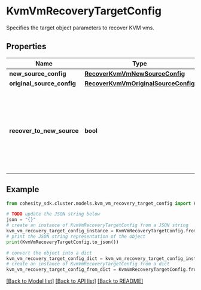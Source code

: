 # KvmVmRecoveryTargetConfig

Specifies the target object parameters to recover KVM vms.

## Properties

Name | Type | Description | Notes
------------ | ------------- | ------------- | -------------
**new_source_config** | [**RecoverKvmVmNewSourceConfig**](RecoverKvmVmNewSourceConfig.md) |  | [optional] 
**original_source_config** | [**RecoverKvmVmOriginalSourceConfig**](RecoverKvmVmOriginalSourceConfig.md) |  | [optional] 
**recover_to_new_source** | **bool** | Specifies the parameter whether the recovery should be performed to a new or an existing Source Target. | 

## Example

```python
from cohesity_sdk.cluster.models.kvm_vm_recovery_target_config import KvmVmRecoveryTargetConfig

# TODO update the JSON string below
json = "{}"
# create an instance of KvmVmRecoveryTargetConfig from a JSON string
kvm_vm_recovery_target_config_instance = KvmVmRecoveryTargetConfig.from_json(json)
# print the JSON string representation of the object
print(KvmVmRecoveryTargetConfig.to_json())

# convert the object into a dict
kvm_vm_recovery_target_config_dict = kvm_vm_recovery_target_config_instance.to_dict()
# create an instance of KvmVmRecoveryTargetConfig from a dict
kvm_vm_recovery_target_config_from_dict = KvmVmRecoveryTargetConfig.from_dict(kvm_vm_recovery_target_config_dict)
```
[[Back to Model list]](../README.md#documentation-for-models) [[Back to API list]](../README.md#documentation-for-api-endpoints) [[Back to README]](../README.md)



